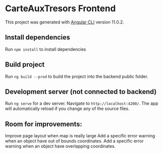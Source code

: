 # CarteAuxTresors Frontend

This project was generated with [Angular CLI](https://github.com/angular/angular-cli) version 11.0.2.

## Install dependencies

Run `npm install` to install dependencies

## Build project

Run `ng build --prod` to build the project into the backend public folder.

## Development server (not connected to backend)

Run `ng serve` for a dev server. Navigate to `http://localhost:4200/`. The app will automatically reload if you change any of the source files.

## Room for improvements:

Improve page layout when map is really large
Add a specific error warning when an object have out of bounds coordinates.
Add a specific error warning when an object have overlapping coordinates.